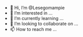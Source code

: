 - 👋 Hi, I’m @Lesegomampie
- 👀 I’m interested in ...
- 🌱 I’m currently learning ...
- 💞️ I’m looking to collaborate on ...
- 📫 How to reach me ...

<!---
Lesegomampie/Lesegomampie is a ✨ special ✨ repository because its `README.md` (this file) appears on your GitHub profile.
You can click the Preview link to take a look at your changes.
--->
